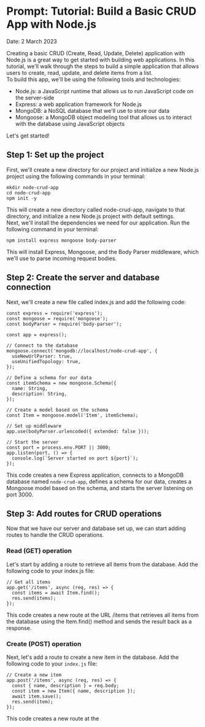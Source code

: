 # Prompt: Tutorial: Build a Basic CRUD App with Node.js
Date: 2 March 2023

Creating a basic CRUD (Create, Read, Update, Delete) application with Node.js is a great way to get started with building web applications. In this tutorial, we'll walk through the steps to build a simple application that allows users to create, read, update, and delete items from a list.  
To build this app, we'll be using the following tools and technologies:  
- Node.js: a JavaScript runtime that allows us to run JavaScript code on the server-side  
- Express: a web application framework for Node.js  
- MongoDB: a NoSQL database that we'll use to store our data  
- Mongoose: a MongoDB object modeling tool that allows us to interact with the database using JavaScript objects  

Let's get started!  

## Step 1: Set up the project
First, we'll create a new directory for our project and initialize a new Node.js project using the following commands in your terminal:  
```
mkdir node-crud-app
cd node-crud-app
npm init -y
```
This will create a new directory called node-crud-app, navigate to that directory, and initialize a new Node.js project with default settings.  
Next, we'll install the dependencies we need for our application. Run the following command in your terminal:  
```
npm install express mongoose body-parser
```
This will install Express, Mongoose, and the Body Parser middleware, which we'll use to parse incoming request bodies.  

## Step 2: Create the server and database connection  
Next, we'll create a new file called index.js and add the following code:  
```
const express = require('express');
const mongoose = require('mongoose');
const bodyParser = require('body-parser');

const app = express();

// Connect to the database
mongoose.connect('mongodb://localhost/node-crud-app', {
  useNewUrlParser: true,
  useUnifiedTopology: true,
});

// Define a schema for our data
const itemSchema = new mongoose.Schema({
  name: String,
  description: String,
});

// Create a model based on the schema
const Item = mongoose.model('Item', itemSchema);

// Set up middleware
app.use(bodyParser.urlencoded({ extended: false }));

// Start the server
const port = process.env.PORT || 3000;
app.listen(port, () => {
  console.log(`Server started on port ${port}`);
});
```

This code creates a new Express application, connects to a MongoDB database named `node-crud-app`, defines a schema for our data, creates a Mongoose model based on the schema, and starts the server listening on port 3000.  

## Step 3: Add routes for CRUD operations  
Now that we have our server and database set up, we can start adding routes to handle the CRUD operations.  

### Read (GET) operation  
Let's start by adding a route to retrieve all items from the database. Add the following code to your index.js file:  
```
// Get all items
app.get('/items', async (req, res) => {
  const items = await Item.find();
  res.send(items);
});
```

This code creates a new route at the URL /items that retrieves all items from the database using the Item.find() method and sends the result back as a response.  
### Create (POST) operation
Next, let's add a route to create a new item in the database. Add the following code to your `index.js` file:
```
// Create a new item
app.post('/items', async (req, res) => {
  const { name, description } = req.body;
  const item = new Item({ name, description });
  await item.save();
  res.send(item);
});
```
This code creates a new route at the
